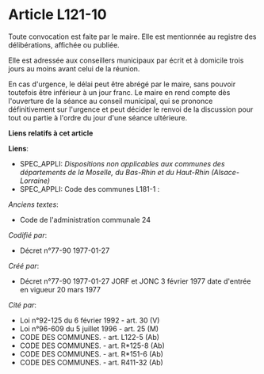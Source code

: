 # Article L121-10

Toute convocation est faite par le maire. Elle est mentionnée au registre des délibérations, affichée ou publiée.

Elle est adressée aux conseillers municipaux par écrit et à domicile trois jours au moins avant celui de la réunion. 

En cas d'urgence, le délai peut être abrégé par le maire, sans pouvoir toutefois être inférieur à un jour franc. Le maire en
rend compte dès l'ouverture de la séance au conseil municipal, qui se prononce définitivement sur l'urgence et peut décider
le renvoi de la discussion pour tout ou partie à l'ordre du jour d'une séance ultérieure.

**Liens relatifs à cet article**

**Liens**:

  - SPEC_APPLI: *Dispositions non applicables aux communes des départements de la Moselle, du Bas-Rhin et du Haut-Rhin (Alsace-Lorraine)*
  - SPEC_APPLI: Code des communes L181-1 :

_Anciens textes_:

  - Code de l'administration communale 24

_Codifié par_:

  - Décret n°77-90 1977-01-27

_Créé par_:

  - Décret n°77-90 1977-01-27 JORF et JONC 3 février 1977 date d'entrée en vigueur 20 mars 1977

_Cité par_:

  - Loi n°92-125 du 6 février 1992 - art. 30 (V)
  - Loi n°96-609 du 5 juillet 1996 - art. 25 (M)
  - CODE DES COMMUNES. - art. L122-5 (Ab)
  - CODE DES COMMUNES. - art. R*125-8 (Ab)
  - CODE DES COMMUNES. - art. R*151-6 (Ab)
  - CODE DES COMMUNES. - art. R411-32 (Ab)
